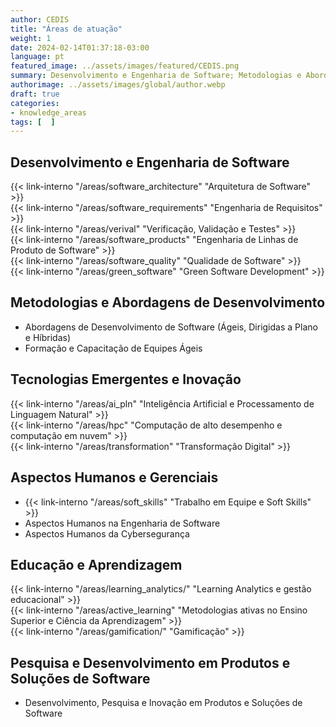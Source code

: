 ```yaml
---
author: CEDIS
title: "Áreas de atuação"
weight: 1
date: 2024-02-14T01:37:18-03:00
language: pt
featured_image: ../assets/images/featured/CEDIS.png
summary: Desenvolvimento e Engenharia de Software; Metodologias e Abordagens de Desenvolvimento; Tecnologias Emergentes e Inovação; Aspectos Humanos e Gerenciais; Educação e Aprendizagem; Pesquisa e Desenvolvimento em Produtos e Soluções de Software. Conheça mais.
authorimage: ../assets/images/global/author.webp
draft: true
categories:
- knowledge_areas
tags: [  ]
---
```

## Desenvolvimento e Engenharia de Software
{{< link-interno "/areas/software_architecture" "Arquitetura de Software" >}}<br>
{{< link-interno "/areas/software_requirements" "Engenharia de Requisitos" >}}<br>
{{< link-interno "/areas/verival" "Verificação, Validação e Testes" >}}<br>
{{< link-interno "/areas/software_products" "Engenharia de Linhas de Produto de Software" >}}<br>
{{< link-interno "/areas/software_quality" "Qualidade de Software" >}}<br>
{{< link-interno "/areas/green_software" "Green Software Development" >}}
## Metodologias e Abordagens de Desenvolvimento
- Abordagens de Desenvolvimento de Software (Ágeis, Dirigidas a Plano e Híbridas)
- Formação e Capacitação de Equipes Ágeis
## Tecnologias Emergentes e Inovação
{{< link-interno "/areas/ai_pln" "Inteligência Artificial e Processamento de Linguagem Natural" >}}<br>
{{< link-interno "/areas/hpc" "Computação de alto desempenho e computação em nuvem" >}}<br>
{{< link-interno "/areas/transformation" "Transformação Digital" >}}
## Aspectos Humanos e Gerenciais
- {{< link-interno "/areas/soft_skills" "Trabalho em Equipe e Soft Skills" >}}<br>
- Aspectos Humanos na Engenharia de Software
- Aspectos Humanos da Cybersegurança
## Educação e Aprendizagem
{{< link-interno "/areas/learning_analytics/" "Learning Analytics e gestão educacional" >}}<br>
{{< link-interno "/areas/active_learning" "Metodologias ativas no Ensino Superior e Ciência da Aprendizagem" >}}<br>
{{< link-interno "/areas/gamification/" "Gamificação" >}}
## Pesquisa e Desenvolvimento em Produtos e Soluções de Software
- Desenvolvimento, Pesquisa e Inovação em Produtos e Soluções de Software